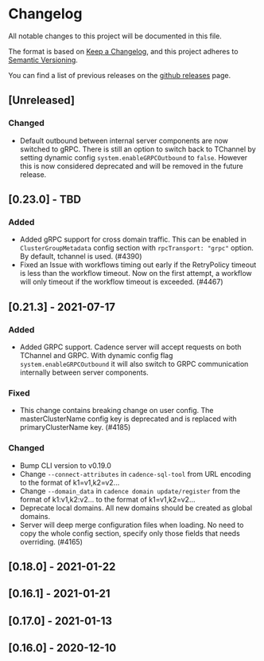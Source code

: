 # Changelog
All notable changes to this project will be documented in this file.

The format is based on [Keep a Changelog](https://keepachangelog.com/en/1.0.0/),
and this project adheres to [Semantic Versioning](https://semver.org/spec/v2.0.0.html).

You can find a list of previous releases on the [github releases](https://github.com/uber/cadence/releases) page.

## [Unreleased]
### Changed
- Default outbound between internal server components are now switched to gRPC. There is still an option to switch back to TChannel by setting dynamic config `system.enableGRPCOutbound` to `false`. However this is now considered deprecated and will be removed in the future release.

## [0.23.0] - TBD
### Added
- Added gRPC support for cross domain traffic. This can be enabled in `ClusterGroupMetadata` config section with `rpcTransport: "grpc"` option. By default, tchannel is used. (#4390)
- Fixed an Issue with workflows timing out early if the RetryPolicy timeout is less than  the workflow timeout. Now on the first attempt, a workflow will only timeout if the workflow timeout is exceeded. (#4467)
## [0.21.3] - 2021-07-17
### Added
- Added GRPC support. Cadence server will accept requests on both TChannel and GRPC. With dynamic config flag `system.enableGRPCOutbound` it will also switch to GRPC communication internally between server components.

### Fixed
- This change contains breaking change on user config. The masterClusterName config key is deprecated and is replaced with primaryClusterName key. (#4185)

### Changed
- Bump CLI version to v0.19.0
- Change `--connect-attributes` in `cadence-sql-tool` from URL encoding to the format of k1=v1,k2=v2...
- Change `--domain_data` in `cadence domain update/register` from the format of k1:v1,k2:v2... to the format of k1=v1,k2=v2...
- Deprecate local domains. All new domains should be created as global domains.
- Server will deep merge configuration files when loading. No need to copy the whole config section, specify only those fields that needs overriding. (#4165)

## [0.18.0] - 2021-01-22

## [0.16.1] - 2021-01-21

## [0.17.0] - 2021-01-13

## [0.16.0] - 2020-12-10
